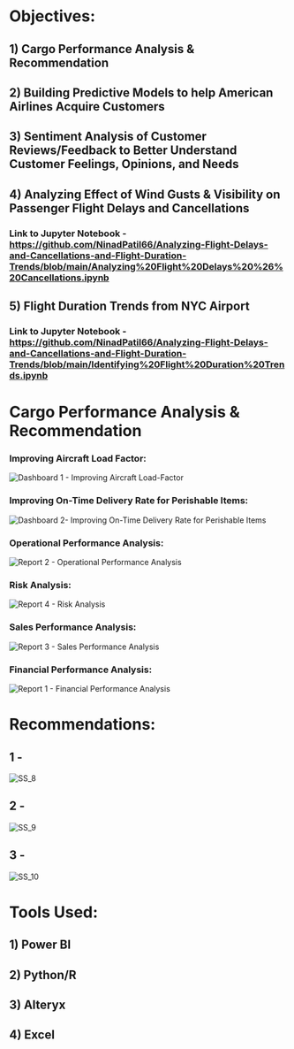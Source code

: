 # Objectives:
## 1) Cargo Performance Analysis & Recommendation
## 2) Building Predictive Models to help American Airlines Acquire Customers
## 3) Sentiment Analysis of Customer Reviews/Feedback to Better Understand Customer Feelings, Opinions, and Needs
## 4) Analyzing Effect of Wind Gusts & Visibility on Passenger Flight Delays and Cancellations  
### Link to Jupyter Notebook - https://github.com/NinadPatil66/Analyzing-Flight-Delays-and-Cancellations-and-Flight-Duration-Trends/blob/main/Analyzing%20Flight%20Delays%20%26%20Cancellations.ipynb
## 5) Flight Duration Trends from NYC Airport
### Link to Jupyter Notebook - https://github.com/NinadPatil66/Analyzing-Flight-Delays-and-Cancellations-and-Flight-Duration-Trends/blob/main/Identifying%20Flight%20Duration%20Trends.ipynb

#  Cargo Performance Analysis & Recommendation
### Improving Aircraft Load Factor:
![Dashboard 1 - Improving Aircraft Load-Factor](https://github.com/user-attachments/assets/0f36dde0-32dd-48ee-9dad-bd483db22e2c)<br>
### Improving On-Time Delivery Rate for Perishable Items:
![Dashboard 2- Improving On-Time Delivery Rate for Perishable Items](https://github.com/user-attachments/assets/64b4ae13-9117-4465-a7f8-0aeedc4b5098)
### Operational Performance Analysis:
![Report 2 - Operational Performance Analysis](https://github.com/user-attachments/assets/9c542234-7139-49a9-84a5-88efa9fbd409)
### Risk Analysis:
![Report 4 - Risk Analysis](https://github.com/user-attachments/assets/bc722401-abda-4a94-990b-d1bdf9c2229d)
### Sales Performance Analysis:
![Report 3 - Sales Performance Analysis](https://github.com/user-attachments/assets/6e6fc246-625d-438f-a4b7-805e0ac62930)
### Financial Performance Analysis:
![Report 1 - Financial Performance Analysis](https://github.com/user-attachments/assets/e9495b54-840e-4e48-8a07-c74b6aabb89c)

# Recommendations:
## 1 - 
![SS_8](https://github.com/user-attachments/assets/7d57007a-0828-4a4e-9dce-0433556e0d34)<br>

## 2 -
![SS_9](https://github.com/user-attachments/assets/2bd6f467-3397-4a03-b481-e63544a0c885)<br>

## 3 - 
![SS_10](https://github.com/user-attachments/assets/32d6ffd4-fa55-43f4-b6c8-5ccbf935da68)

# Tools Used:
## 1) Power BI
## 2) Python/R
## 3) Alteryx
## 4) Excel



